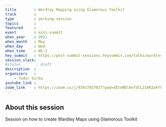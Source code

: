 ```yaml
---
title        : Wardley Mapping using Glamorous Toolkit
track        :
type         : working-session
topics       :
featured     :
event        : mini-summit
when_year    : 2021
when_month   : May
when_day     : Wed
when_time    : WS-2
hey_summit   : https://post-summit-sessions.heysummit.com/talks/wardley-maps-using-glamorous-toolkits/
session_slack:
#status       : draft
description  :
organizers   :
    - Tudor Girba
youtube_link :
zoom_link    : https://zoom.us/j/93417837027?pwd=dEtmMDl6eTdlL216R2p4Yk5rVWlOQT09
---
```


## About this session

Session on how to create Wardley Maps using Glamorous Toolkit
